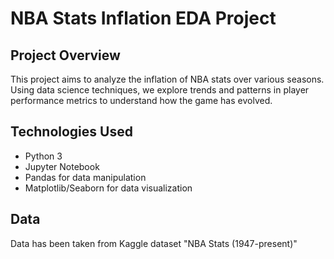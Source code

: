 # NBA Stats Inflation EDA Project

## Project Overview
This project aims to analyze the inflation of NBA stats over various seasons. Using data science techniques, we explore trends and patterns in player performance metrics to understand how the game has evolved.

## Technologies Used
- Python 3
- Jupyter Notebook
- Pandas for data manipulation
- Matplotlib/Seaborn for data visualization

## Data 
Data has been taken from Kaggle dataset "NBA Stats (1947-present)"
